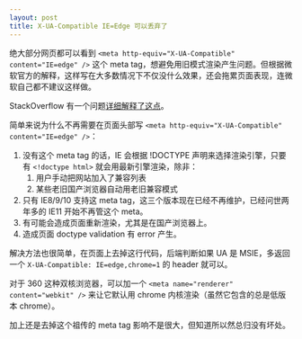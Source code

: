 ```yaml
---
layout: post
title: X-UA-Compatible IE=Edge 可以丢弃了
---
```


绝大部分网页都可以看到 `<meta http-equiv="X-UA-Compatible" content="IE=edge" />` 这个 meta tag，想避免用旧模式渲染产生问题。但根据微软官方的解释，这样写在大多数情况下不仅没什么效果，还会拖累页面表现，连微软自己都不建议这样做。

StackOverflow 有一个问题[详细解释了这点](https://stackoverflow.com/questions/26346917/why-use-x-ua-compatible-ie-edge-anymore)。

简单来说为什么不再需要在页面头部写 `<meta http-equiv="X-UA-Compatible" content="IE=edge" />`：

1. 没有这个 meta tag 的话，IE 会根据 !DOCTYPE 声明来选择渲染引擎，只要有 `<!doctype html>` 就会用最新引擎渲染，除非：
    1. 用户手动把网站加入了兼容列表
    2. 某些老旧国产浏览器自动用老旧兼容模式
2. 只有 IE8/9/10 支持这 meta tag，这三个版本现在已经不再维护，已经问世两年多的 IE11 开始不再管这个 meta。
3. 有可能会造成页面重新渲染，尤其是在国产浏览器上。
4. 造成页面 doctype validation 有 error 产生。

解决方法也很简单，在页面上去掉这行代码，后端判断如果 UA 是 MSIE，多返回一个 `X-UA-Compatible: IE=edge,chrome=1` 的 header 就可以。

对于 360 这种双核浏览器，可以加一个 `<meta name="renderer" content="webkit" />` 来让它默认用 chrome 内核渲染（虽然它包含的总是低版本 chrome）。

加上还是去掉这个祖传的 meta tag 影响不是很大，但知道所以然总归没有坏处。